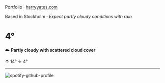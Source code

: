 Portfolio · [harryyates.com](https://harryyates.com)

<!-- WEATHER_START -->
Based in Stockholm · *Expect partly cloudy conditions with rain*

# 4°
☁️ **Partly cloudy with scattered cloud cover**

**↑** 14° **↓** 4°

---
<!-- WEATHER_END -->

<p align="left">
  <a>
    <img src="https://spotify-github-profile.kittinanx.com/api/view?uid=bigbello&cover_image=true&theme=natemoo-re&show_offline=true&background_color=121212&interchange=false&bar_color=53b14f&bar_color_cover=false" alt="spotify-github-profile">
  </a>
</p>